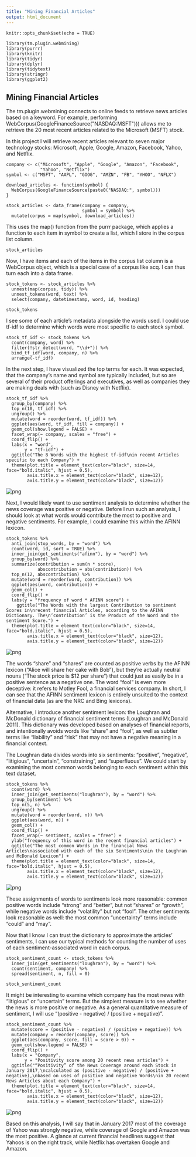 ```yaml
---
title: "Mining Financial Articles"
output: html_document
---
```


```{r setup, include=FALSE}
knitr::opts_chunk$set(echo = TRUE)

library(tm.plugin.webmining)
library(purrr)
library(knitr)
library(tidyr)
library(dplyr)
library(tidytext)
library(stringr)
library(ggplot2)
```

## Mining Financial Articles

The tm.plugin.webmining connects to online feeds to retrieve news articles based on a keyword. For example, performing WebCorpus(GoogleFinanceSource("NASDAQ:MSFT"))) allows me to retrieve the 20 most recent articles related to the Microsoft (MSFT) stock.

In this project I will retrieve recent articles relevant to seven major technology stocks: Microsoft, Apple, Google, Amazon, Facebook, Yahoo, and Netflix.

```{r}
company <- c("Microsoft", "Apple", "Google", "Amazon", "Facebook",
             "Yahoo", "Netflix")
symbol <- c("MSFT", "AAPL", "GOOG", "AMZN", "FB", "YHOO", "NFLX")

download_articles <- function(symbol) {
  WebCorpus(GoogleFinanceSource(paste0("NASDAQ:", symbol)))
}

stock_articles <- data_frame(company = company,
                             symbol = symbol) %>%
  mutate(corpus = map(symbol, download_articles))
```

This uses the map() function from the purrr package, which applies a function to each item in symbol to create a list, which I store in the corpus list column.

```{r}
stock_articles
```

Now, I have items and each of the items in the corpus list column is a WebCorpus object, which is a special case of a corpus like acq. I can thus turn each into a data frame.

```{r}
stock_tokens <- stock_articles %>%
  unnest(map(corpus, tidy)) %>%
  unnest_tokens(word, text) %>%
  select(company, datetimestamp, word, id, heading)

stock_tokens
```

I see some of each article’s metadata alongside the words used. I could use tf-idf to determine which words were most specific to each stock symbol.

```{r}
stock_tf_idf <- stock_tokens %>%
  count(company, word) %>%
  filter(!str_detect(word, "\\d+")) %>%
  bind_tf_idf(word, company, n) %>%
  arrange(-tf_idf)
```

In the next step, I have visualized the top terms for each. It was expected, that the company’s name and symbol are typically included, but so are several of their product offerings and executives, as well as companies they are making deals with (such as Disney with Netflix).

```{r}
stock_tf_idf %>%
  group_by(company) %>%
  top_n(10, tf_idf) %>%
  ungroup() %>%
  mutate(word = reorder(word, tf_idf)) %>%
  ggplot(aes(word, tf_idf, fill = company)) +
  geom_col(show.legend = FALSE) +
  facet_wrap(~ company, scales = "free") +
  coord_flip() +
  labs(x = "word",
       y = "tf-idf") +
  ggtitle("The 8 Words with the highest tf-idf\nin recent Articles specific to each Company") +
  theme(plot.title = element_text(color="black", size=14, face="bold.italic", hjust = 0.5),
        axis.title.x = element_text(color="black", size=12),
        axis.title.y = element_text(color="black", size=12))
```

![png](https://github.com/FercenBulut/Mining-Financial-Articles/blob/master/02%20-%20Images/01_the_8_words_with_the_highest_tf-idf_in_recent_articles_specific_to_each_company.jpg)

Next, I would likely want to use sentiment analysis to determine whether the news coverage was positive or negative. Before I run such an analysis, I should look at what words would contribute the most to positive and negative sentiments. For example, I could examine this within the AFINN lexicon.

```{r}
stock_tokens %>%
  anti_join(stop_words, by = "word") %>%
  count(word, id, sort = TRUE) %>%
  inner_join(get_sentiments("afinn"), by = "word") %>%
  group_by(word) %>%
  summarize(contribution = sum(n * score),
            abscontribution = abs(contribution)) %>%
  top_n(12, abscontribution) %>%
  mutate(word = reorder(word, contribution)) %>%
  ggplot(aes(word, contribution)) +
  geom_col() +
  coord_flip() +
  labs(y = "frequency of word * AFINN score") +
    ggtitle("The Words with the largest Contribution to sentiment Scores in\nrecent financial Articles, according to the AFINN Dictionary. The\n‘contribution’ is the Product of the Word and the sentiment Score.") +
  theme(plot.title = element_text(color="black", size=14, face="bold.italic", hjust = 0.5),
        axis.title.x = element_text(color="black", size=12),
        axis.title.y = element_text(color="black", size=12))
```

![png](https://github.com/FercenBulut/Mining-Financial-Articles/blob/master/02%20-%20Images/02_the_words_with_the_largest_contribution_to_sentiment_scores_in_recent_financial_articles%2C_according_to_the_AFINN_ictionary._the_%E2%80%98contribution%E2%80%99_is_the_product_of_the_word_and_the_sentiment_core..jpg)

The words “share” and “shares” are counted as positive verbs by the AFINN lexicon (“Alice will share her cake with Bob”), but they’re actually neutral nouns (“The stock price is $12 per share”) that could just as easily be in a positive sentence as a negative one. The word “fool” is even more deceptive: it refers to Motley Fool, a financial services company. In short, I can see that the AFINN sentiment lexicon is entirely unsuited to the context of financial data (as are the NRC and Bing lexicons).

Alternative, I introduce another sentiment lexicon: the Loughran and McDonald dictionary of financial sentiment terms (Loughran and McDonald 2011). This dictionary was developed based on analyses of financial reports, and intentionally avoids words like “share” and “fool”, as well as subtler terms like “liability” and “risk” that may not have a negative meaning in a financial context.

The Loughran data divides words into six sentiments: “positive”, “negative”, “litigious”, “uncertain”, “constraining”, and “superfluous”. We could start by examining the most common words belonging to each sentiment within this text dataset.

```{r}
stock_tokens %>%
  count(word) %>%
  inner_join(get_sentiments("loughran"), by = "word") %>%
  group_by(sentiment) %>%
  top_n(5, n) %>%
  ungroup() %>%
  mutate(word = reorder(word, n)) %>%
  ggplot(aes(word, n)) +
  geom_col() +
  coord_flip() +
  facet_wrap(~ sentiment, scales = "free") +
  ylab("frequency of this word in the recent financial articles") +
  ggtitle("The most common Words in the financial News Articles\nassociated with each of the six Sentiments\nin the Loughran and McDonald Lexicon") +
  theme(plot.title = element_text(color="black", size=14, face="bold.italic", hjust = 0.5),
        axis.title.x = element_text(color="black", size=12),
        axis.title.y = element_text(color="black", size=12))
```

![png](https://github.com/FercenBulut/Mining-Financial-Articles/blob/master/02%20-%20Images/03_the_most_common_words_in_the_financial_news_articles_associated_with_each_of_the_six_sentiments_in_the_Loughran_and_McDonald_lexicon.jpg)

These assignments of words to sentiments look more reasonable: common positive words include “strong” and “better”, but not “shares” or “growth”, while negative words include “volatility” but not “fool”. The other sentiments look reasonable as well: the most common “uncertainty” terms include “could” and “may”.

Now that I know I can trust the dictionary to approximate the articles’ sentiments, I can use our typical methods for counting the number of uses of each sentiment-associated word in each corpus.

```{r}
stock_sentiment_count <- stock_tokens %>%
  inner_join(get_sentiments("loughran"), by = "word") %>%
  count(sentiment, company) %>%
  spread(sentiment, n, fill = 0)

stock_sentiment_count
```

It might be interesting to examine which company has the most news with “litigious” or “uncertain” terms. But the simplest measure is to see whether the news is more positive or negative. As a general quantitative measure of sentiment, I will use “(positive - negative) / (positive + negative)”.

```{r}
stock_sentiment_count %>%
  mutate(score = (positive - negative) / (positive + negative)) %>%
  mutate(company = reorder(company, score)) %>%
  ggplot(aes(company, score, fill = score > 0)) +
  geom_col(show.legend = FALSE) +
  coord_flip() +
  labs(x = "Company",
       y = "Positivity score among 20 recent news articles") +
  ggtitle("“Positivity” of the News Coverage around each Stock in January 2017,\ncalculated as (positive - negative) / (positive + negative),\nbased on uses of positive and negative Words\nin 20 recent News Articles about each Company") +
  theme(plot.title = element_text(color="black", size=14, face="bold.italic", hjust = 0.5),
        axis.title.x = element_text(color="black", size=12),
        axis.title.y = element_text(color="black", size=12))
```

![png](https://github.com/FercenBulut/Mining-Financial-Articles/blob/master/02%20-%20Images/04_%E2%80%9CPositivity%E2%80%9D_of_the_news_coverage_around_each_stock_in_january_2017%2C_calculated_as_(positive_-_negative)_:_(positive_%2B_negative)%2C_based_on_uses_of_positive_and_negative_words_in_20_recent_news_articles_about_each_company.jpg)

Based on this analysis, I will say that in January 2017 most of the coverage of Yahoo was strongly negative, while coverage of Google and Amazon was the most positive. A glance at current financial headlines suggest that Yahoos is on the right track, while Netflix has overtaken Google and Amazon.
